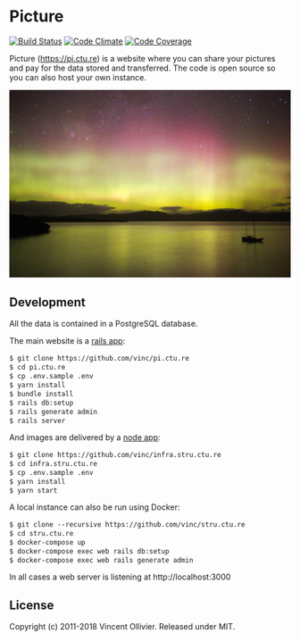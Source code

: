 Picture
=======

[![Build Status](https://api.travis-ci.org/vinc/pi.ctu.re.svg?branch=master)](http://travis-ci.org/vinc/pi.ctu.re)
[![Code Climate](https://codeclimate.com/github/vinc/pi.ctu.re.svg)](https://codeclimate.com/github/vinc/pi.ctu.re)
[![Code Coverage](https://codecov.io/gh/vinc/pi.ctu.re/branch/master/graph/badge.svg)](https://codecov.io/gh/vinc/pi.ctu.re)

Picture (https://pi.ctu.re) is a website where you can share your pictures
and pay for the data stored and transferred. The code is open source so you
can also host your own instance.

[![Picture](/app/assets/images/home_bg.jpg?raw=true)](https://pi.ctu.re)


Development
-----------

All the data is contained in a PostgreSQL database.

The main website is a [rails app](https://github.com/vinc/pi.ctu.re):

    $ git clone https://github.com/vinc/pi.ctu.re
    $ cd pi.ctu.re
    $ cp .env.sample .env
    $ yarn install
    $ bundle install
    $ rails db:setup
    $ rails generate admin
    $ rails server

And images are delivered by a [node app](https://github.com/vinc/infra.stru.ctu.re):

    $ git clone https://github.com/vinc/infra.stru.ctu.re
    $ cd infra.stru.ctu.re
    $ cp .env.sample .env
    $ yarn install
    $ yarn start

A local instance can also be run using Docker:

    $ git clone --recursive https://github.com/vinc/stru.ctu.re
    $ cd stru.ctu.re
    $ docker-compose up
    $ docker-compose exec web rails db:setup
    $ docker-compose exec web rails generate admin

In all cases a web server is listening at http://localhost:3000


License
-------

Copyright (c) 2011-2018 Vincent Ollivier. Released under MIT.
